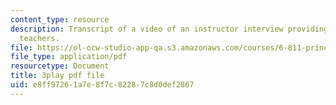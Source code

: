 ```yaml
---
content_type: resource
description: Transcript of a video of an instructor interview providing advice for
  teachers.
file: https://ol-ocw-studio-app-qa.s3.amazonaws.com/courses/6-811-principles-and-practice-of-assistive-technology-fall-2014/e8ff97261a7e8f7c82287c8d0def2867_ZGCJabWew3A.pdf
file_type: application/pdf
resourcetype: Document
title: 3play pdf file
uid: e8ff9726-1a7e-8f7c-8228-7c8d0def2867
---
```

